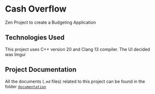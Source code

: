 # Cash Overflow
Zen Project to create a Budgeting Application

## Technologies Used
This project uses C++ version 20 and Clang 13 compiler.
The UI decided was Imgui

## Project Documentation
All the documents (`.md` files) related to this project can be found in the folder [`documentation`](https://github.com/sousajf1/cash_overflow/tree/main/documentation)
